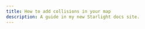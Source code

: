 ```yaml
---
title: How to add collisions in your map
description: A guide in my new Starlight docs site.
---
```

